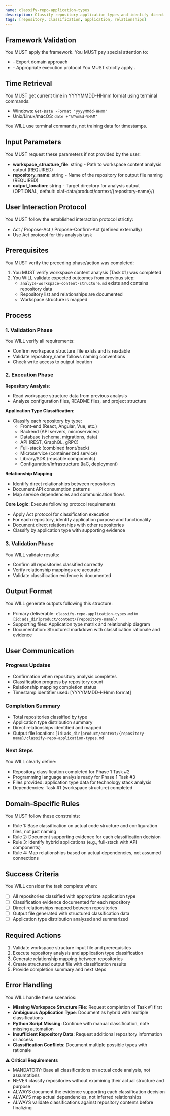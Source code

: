 ```yaml
---
name: classify-repo-application-types
description: Classify repository application types and identify direct relationships between repositories
tags: [repository, classification, application, relationships]
---
```


## Framework Validation
You MUST apply the <olaf-work-instructions> framework.
You MUST pay special attention to:
- <olaf-general-role-and-behavior> - Expert domain approach
- <olaf-interaction-protocols> - Appropriate execution protocol
You MUST strictly apply <olaf-framework-validation>.

## Time Retrieval
You MUST get current time in YYYYMMDD-HHmm format using terminal commands:
- Windows: `Get-Date -Format "yyyyMMdd-HHmm"`
- Unix/Linux/macOS: `date +"%Y%m%d-%H%M"`

You WILL use terminal commands, not training data for timestamps.

## Input Parameters
You MUST request these parameters if not provided by the user:
- **workspace_structure_file**: string - Path to workspace content analysis output (REQUIRED)
- **repository_name**: string - Name of the repository for output file naming (REQUIRED)
- **output_location**: string - Target directory for analysis output (OPTIONAL, default: olaf-data/product/context/{repository-name}/)

## User Interaction Protocol
You MUST follow the established interaction protocol strictly:
- Act / Propose-Act / Propose-Confirm-Act (defined externally)
- Use Act protocol for this analysis task

## Prerequisites
You MUST verify the preceding phase/action was completed:
1. You MUST verify workspace content analysis (Task #1) was completed
2. You WILL validate expected outcomes from previous step:
   - `analyze-workspace-content-structure.md` exists and contains repository data
   - Repository list and relationships are documented
   - Workspace structure is mapped

## Process

### 1. Validation Phase
You WILL verify all requirements:
- Confirm workspace_structure_file exists and is readable
- Validate repository_name follows naming conventions
- Check write access to output location

### 2. Execution Phase

**Repository Analysis**:
- Read workspace structure data from previous analysis
- Analyze configuration files, README files, and project structure

**Application Type Classification**:
- Classify each repository by type:
  - Front-end (React, Angular, Vue, etc.)
  - Backend (API servers, microservices)
  - Database (schema, migrations, data)
  - API (REST, GraphQL, gRPC)
  - Full-stack (combined front/back)
  - Microservice (containerized service)
  - Library/SDK (reusable components)
  - Configuration/Infrastructure (IaC, deployment)

**Relationship Mapping**:
- Identify direct relationships between repositories
- Document API consumption patterns
- Map service dependencies and communication flows

**Core Logic**: Execute following protocol requirements
- Apply Act protocol for classification execution
- For each repository, identify application purpose and functionality
- Document direct relationships with other repositories
- Classify by application type with supporting evidence

### 3. Validation Phase
You WILL validate results:
- Confirm all repositories classified correctly
- Verify relationship mappings are accurate
- Validate classification evidence is documented

## Output Format
You WILL generate outputs following this structure:
- Primary deliverable: `classify-repo-application-types.md` in `[id:ads_dir]product/context/{repository-name}/`
- Supporting files: Application type matrix and relationship diagram
- Documentation: Structured markdown with classification rationale and evidence

## User Communication

### Progress Updates
- Confirmation when repository analysis completes
- Classification progress by repository count
- Relationship mapping completion status
- Timestamp identifier used: [YYYYMMDD-HHmm format]

### Completion Summary
- Total repositories classified by type
- Application type distribution summary
- Direct relationships identified and mapped
- Output file location: `[id:ads_dir]product/context/{repository-name}/classify-repo-application-types.md`

### Next Steps
You WILL clearly define:
- Repository classification completed for Phase 1 Task #2
- Programming language analysis ready for Phase 1 Task #3
- Files provided: application type data for technology stack analysis
- Dependencies: Task #1 (workspace structure) completed

## Domain-Specific Rules
You MUST follow these constraints:
- Rule 1: Base classification on actual code structure and configuration files, not just naming
- Rule 2: Document supporting evidence for each classification decision
- Rule 3: Identify hybrid applications (e.g., full-stack with API components)
- Rule 4: Map relationships based on actual dependencies, not assumed connections

## Success Criteria
You WILL consider the task complete when:
- [ ] All repositories classified with appropriate application type
- [ ] Classification evidence documented for each repository
- [ ] Direct relationships mapped between repositories
- [ ] Output file generated with structured classification data
- [ ] Application type distribution analyzed and summarized

## Required Actions
1. Validate workspace structure input file and prerequisites
2. Execute repository analysis and application type classification
3. Generate relationship mapping between repositories
4. Create structured output file with classification results
5. Provide completion summary and next steps

## Error Handling
You WILL handle these scenarios:
- **Missing Workspace Structure File**: Request completion of Task #1 first
- **Ambiguous Application Type**: Document as hybrid with multiple classifications
- **Python Script Missing**: Continue with manual classification, note missing automation
- **Insufficient Repository Data**: Request additional repository information or access
- **Classification Conflicts**: Document multiple possible types with rationale

⚠️ **Critical Requirements**
- MANDATORY: Base all classifications on actual code analysis, not assumptions
- NEVER classify repositories without examining their actual structure and purpose
- ALWAYS document the evidence supporting each classification decision
- ALWAYS map actual dependencies, not inferred relationships
- ALWAYS validate classifications against repository contents before finalizing
